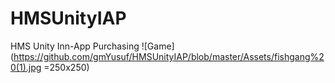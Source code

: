 # HMSUnityIAP
HMS Unity Inn-App Purchasing
![Game](https://github.com/gmYusuf/HMSUnityIAP/blob/master/Assets/fishgang%20(1).jpg =250x250)

